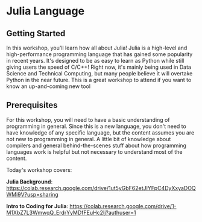 # Julia Language

## Getting Started

In this workshop, you'll learn how all about Julia! Julia is a high-level and high-performance programming language that has gained some popularity in recent years. It's designed to be as easy to learn as Python while still giving users the speed of C/C++! Right now, it's mainly being used in Data Science and Technical Computing, but many people believe it will overtake Python in the near future. This is a great workshop to attend if you want to know an up-and-coming new tool

## Prerequisites

For this workshop, you will need to have a basic understanding of programming in general. Since this is a new language, you don't need to have knowledge of any specific language, but the content assumes you are not new to programming in general. A little bit of knowledge about compilers and general behind-the-scenes stuff about how programming languages work is helpful but not necessary to understand most of the content.

Today's workshop covers:

**Julia Background**: https://colab.research.google.com/drive/1ut5yGbF62etJIYFpC4DyXxyaDOQWMi9V?usp=sharing

**Intro to Coding for Julia**: https://colab.research.google.com/drive/1-M1XbZ7L3WmwqQ_ErdrYyMDfFEuHc2Ij?authuser=1
